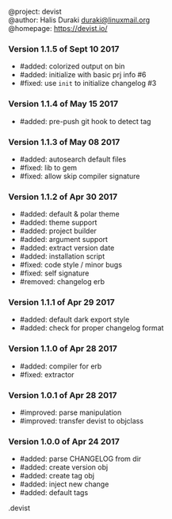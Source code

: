 @project: devist  
@author: Halis Duraki <duraki@linuxmail.org>  
@homepage: https://devist.io/  

### Version 1.1.5 of Sept 10 2017
+ #added: colorized output on bin
+ #added: initialize with basic prj info #6 
+ #fixed: use `init` to initialize changelog #3

### Version 1.1.4 of May 15 2017
+ #added: pre-push git hook to detect tag

### Version 1.1.3 of May 08 2017
+ #added: autosearch default files
+ #fixed: lib to gem
+ #fixed: allow skip compiler signature

### Version 1.1.2 of Apr 30 2017
+ #added: default & polar theme
+ #added: theme support
+ #added: project builder
+ #added: argument support
+ #added: extract version date
+ #added: installation script
+ #fixed: code style / minor bugs
+ #fixed: self signature
+ #removed: changelog erb

### Version 1.1.1 of Apr 29 2017
+ #added: default dark export style
+ #added: check for proper changelog format

### Version 1.1.0 of Apr 28 2017
+ #added: compiler for erb
+ #fixed: extractor

### Version 1.0.1 of Apr 28 2017
+ #improved: parse manipulation 
+ #improved: transfer devist to objclass

### Version 1.0.0 of Apr 24 2017
+ #added: parse CHANGELOG from dir 
+ #added: create version obj
+ #added: create tag obj
+ #added: inject new change 
+ #added: default tags

.devist
